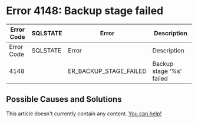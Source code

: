 
# Error 4148: Backup stage failed


| Error Code | SQLSTATE | Error | Description |
| --- | --- | --- | --- |
| Error Code | SQLSTATE | Error | Description |
| 4148 |  | ER_BACKUP_STAGE_FAILED | Backup stage '%s' failed |




## Possible Causes and Solutions


This article doesn't currently contain any content. [You can help!](/en/writing-and-editing-knowledge-base-articles/)

